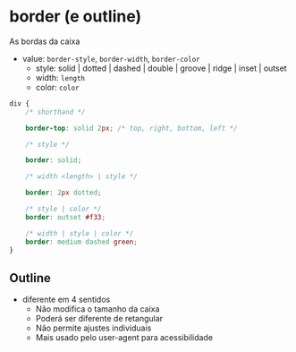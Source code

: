# border (e outline)

As bordas da caixa

- value: `border-style`, `border-width`, `border-color`
    - style: solid | dotted | dashed | double | groove | ridge | inset | outset
    - width: `length`
    - color: `color`

```css
div {
    /* shorthand */

    border-top: solid 2px; /* top, right, bottom, left */

    /* style */

    border: solid;

    /* width <length> | style */

    border: 2px dotted;

    /* style | color */
    border: outset #f33;

    /* width | style | color */
    border: medium dashed green;
}
```

## Outline

- diferente em 4 sentidos
    - Não modifica o tamanho da caixa
    - Poderá ser diferente de retangular
    - Não permite ajustes individuais
    - Mais usado pelo user-agent para acessibilidade 

